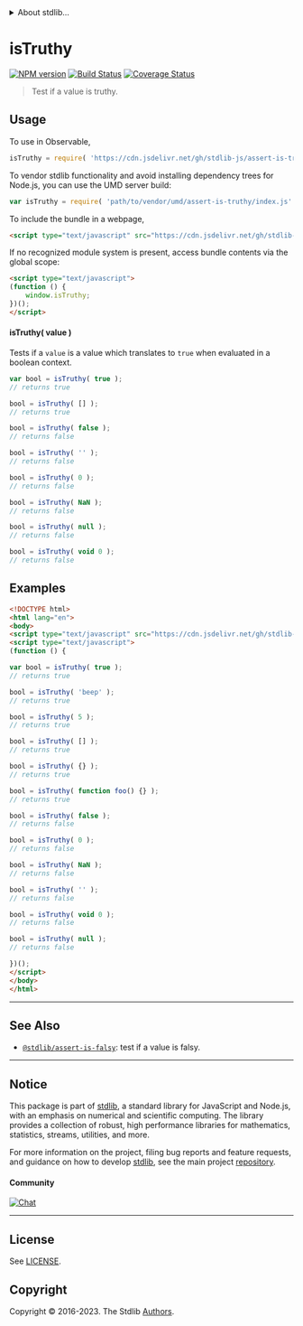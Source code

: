 <!--

@license Apache-2.0

Copyright (c) 2018 The Stdlib Authors.

Licensed under the Apache License, Version 2.0 (the "License");
you may not use this file except in compliance with the License.
You may obtain a copy of the License at

   http://www.apache.org/licenses/LICENSE-2.0

Unless required by applicable law or agreed to in writing, software
distributed under the License is distributed on an "AS IS" BASIS,
WITHOUT WARRANTIES OR CONDITIONS OF ANY KIND, either express or implied.
See the License for the specific language governing permissions and
limitations under the License.

-->


<details>
  <summary>
    About stdlib...
  </summary>
  <p>We believe in a future in which the web is a preferred environment for numerical computation. To help realize this future, we've built stdlib. stdlib is a standard library, with an emphasis on numerical and scientific computation, written in JavaScript (and C) for execution in browsers and in Node.js.</p>
  <p>The library is fully decomposable, being architected in such a way that you can swap out and mix and match APIs and functionality to cater to your exact preferences and use cases.</p>
  <p>When you use stdlib, you can be absolutely certain that you are using the most thorough, rigorous, well-written, studied, documented, tested, measured, and high-quality code out there.</p>
  <p>To join us in bringing numerical computing to the web, get started by checking us out on <a href="https://github.com/stdlib-js/stdlib">GitHub</a>, and please consider <a href="https://opencollective.com/stdlib">financially supporting stdlib</a>. We greatly appreciate your continued support!</p>
</details>

# isTruthy

[![NPM version][npm-image]][npm-url] [![Build Status][test-image]][test-url] [![Coverage Status][coverage-image]][coverage-url] <!-- [![dependencies][dependencies-image]][dependencies-url] -->

> Test if a value is truthy.



<section class="usage">

## Usage

To use in Observable,

```javascript
isTruthy = require( 'https://cdn.jsdelivr.net/gh/stdlib-js/assert-is-truthy@v0.1.0-umd/browser.js' )
```

To vendor stdlib functionality and avoid installing dependency trees for Node.js, you can use the UMD server build:

```javascript
var isTruthy = require( 'path/to/vendor/umd/assert-is-truthy/index.js' )
```

To include the bundle in a webpage,

```html
<script type="text/javascript" src="https://cdn.jsdelivr.net/gh/stdlib-js/assert-is-truthy@v0.1.0-umd/browser.js"></script>
```

If no recognized module system is present, access bundle contents via the global scope:

```html
<script type="text/javascript">
(function () {
    window.isTruthy;
})();
</script>
```

#### isTruthy( value )

Tests if a `value` is a value which translates to `true` when evaluated in a boolean context.

```javascript
var bool = isTruthy( true );
// returns true

bool = isTruthy( [] );
// returns true

bool = isTruthy( false );
// returns false

bool = isTruthy( '' );
// returns false

bool = isTruthy( 0 );
// returns false

bool = isTruthy( NaN );
// returns false

bool = isTruthy( null );
// returns false

bool = isTruthy( void 0 );
// returns false
```

</section>

<!-- /.usage -->

<section class="examples">

## Examples

<!-- eslint-disable no-empty-function, no-restricted-syntax -->

<!-- eslint no-undef: "error" -->

```html
<!DOCTYPE html>
<html lang="en">
<body>
<script type="text/javascript" src="https://cdn.jsdelivr.net/gh/stdlib-js/assert-is-truthy@v0.1.0-umd/browser.js"></script>
<script type="text/javascript">
(function () {

var bool = isTruthy( true );
// returns true

bool = isTruthy( 'beep' );
// returns true

bool = isTruthy( 5 );
// returns true

bool = isTruthy( [] );
// returns true

bool = isTruthy( {} );
// returns true

bool = isTruthy( function foo() {} );
// returns true

bool = isTruthy( false );
// returns false

bool = isTruthy( 0 );
// returns false

bool = isTruthy( NaN );
// returns false

bool = isTruthy( '' );
// returns false

bool = isTruthy( void 0 );
// returns false

bool = isTruthy( null );
// returns false

})();
</script>
</body>
</html>
```

</section>

<!-- /.examples -->

<!-- Section for related `stdlib` packages. Do not manually edit this section, as it is automatically populated. -->

<section class="related">

* * *

## See Also

-   <span class="package-name">[`@stdlib/assert-is-falsy`][@stdlib/assert/is-falsy]</span><span class="delimiter">: </span><span class="description">test if a value is falsy.</span>

</section>

<!-- /.related -->

<!-- Section for all links. Make sure to keep an empty line after the `section` element and another before the `/section` close. -->


<section class="main-repo" >

* * *

## Notice

This package is part of [stdlib][stdlib], a standard library for JavaScript and Node.js, with an emphasis on numerical and scientific computing. The library provides a collection of robust, high performance libraries for mathematics, statistics, streams, utilities, and more.

For more information on the project, filing bug reports and feature requests, and guidance on how to develop [stdlib][stdlib], see the main project [repository][stdlib].

#### Community

[![Chat][chat-image]][chat-url]

---

## License

See [LICENSE][stdlib-license].


## Copyright

Copyright &copy; 2016-2023. The Stdlib [Authors][stdlib-authors].

</section>

<!-- /.stdlib -->

<!-- Section for all links. Make sure to keep an empty line after the `section` element and another before the `/section` close. -->

<section class="links">

[npm-image]: http://img.shields.io/npm/v/@stdlib/assert-is-truthy.svg
[npm-url]: https://npmjs.org/package/@stdlib/assert-is-truthy

[test-image]: https://github.com/stdlib-js/assert-is-truthy/actions/workflows/test.yml/badge.svg?branch=v0.1.0
[test-url]: https://github.com/stdlib-js/assert-is-truthy/actions/workflows/test.yml?query=branch:v0.1.0

[coverage-image]: https://img.shields.io/codecov/c/github/stdlib-js/assert-is-truthy/main.svg
[coverage-url]: https://codecov.io/github/stdlib-js/assert-is-truthy?branch=main

<!--

[dependencies-image]: https://img.shields.io/david/stdlib-js/assert-is-truthy.svg
[dependencies-url]: https://david-dm.org/stdlib-js/assert-is-truthy/main

-->

[chat-image]: https://img.shields.io/gitter/room/stdlib-js/stdlib.svg
[chat-url]: https://app.gitter.im/#/room/#stdlib-js_stdlib:gitter.im

[stdlib]: https://github.com/stdlib-js/stdlib

[stdlib-authors]: https://github.com/stdlib-js/stdlib/graphs/contributors

[umd]: https://github.com/umdjs/umd
[es-module]: https://developer.mozilla.org/en-US/docs/Web/JavaScript/Guide/Modules

[deno-url]: https://github.com/stdlib-js/assert-is-truthy/tree/deno
[umd-url]: https://github.com/stdlib-js/assert-is-truthy/tree/umd
[esm-url]: https://github.com/stdlib-js/assert-is-truthy/tree/esm
[branches-url]: https://github.com/stdlib-js/assert-is-truthy/blob/main/branches.md

[stdlib-license]: https://raw.githubusercontent.com/stdlib-js/assert-is-truthy/main/LICENSE

<!-- <related-links> -->

[@stdlib/assert/is-falsy]: https://github.com/stdlib-js/assert-is-falsy/tree/umd

<!-- </related-links> -->

</section>

<!-- /.links -->
